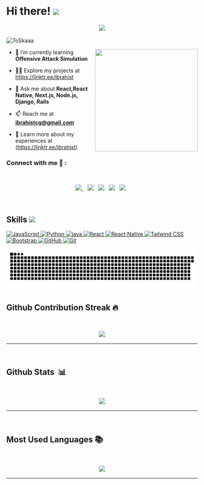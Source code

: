 <h1> Hi there! <img src = "https://raw.githubusercontent.com/Ibrahist/Ibrahist/master/wave.gif" width = 40px> </h1>
<p align='center'>
<img src="https://readme-typing-svg.herokuapp.com?color=%2336BCF7&size=25&center=true&vCenter=true&width=433&height=75&lines=I'm+Ibrahist;Computerist;Software+Engineer;Malware+Developer;Multimedia+Designer;%40Ibrahist">
</p>
	<img src="https://komarev.com/ghpvc/?username=Ibrahist&label=Profile%20views&color=0047AB&style=plastic?" alt="7oSkaaa" height=25px, width=160px/> 

<img align="right" src="https://media.giphy.com/media/QvpqTCiEcwtvx6wwJK/giphy.gif" width="270" height="270" frameBorder="0" class="giphy-embed" allowFullScreen></img>


- 🌱 I’m currently learning **Offensive Attack Simulation**

- 👨‍💻 Explore my projects at https://linktr.ee/ibrahist

- 💬 Ask me about **React,React Native, Next.js, Node.js, Django, Rails**

- 📫 Reach me at **ibrahistcg@gmail.com**

- 📄 Learn more about my experiences at (https://linktr.ee/ibrahist)


### Connect with me 🔗 :
<br>
<p align='center'>
<a href="mailto:ibrahistcg@gmail.com" target="_blank">
<img src="https://img.shields.io/badge/Gmail-D14836?style=for-the-badge&logo=gmail&logoColor=white">
</a>&nbsp;&nbsp;

<a href="https://www.x.com/ibrahist" target="_blank">
<img src="https://img.shields.io/badge/ibrahist-%23E4405F.svg?style=for-the-badge&logo=x&logoColor=white"></a>&nbsp;&nbsp;

<a href="https://https://stackoverflow.com/users/11570088/ibrahist" target="_blank">
<img src="https://img.shields.io/badge/ibrahist-%23E4405F.svg?style=for-the-badge&logo=stackoverflow&logoColor=white"></a>&nbsp;&nbsp;



<a href="https://www.linktree.com/ibrahist" target="_blank">
<img src="https://img.shields.io/badge/ibrahist-%23E4405F.svg?style=for-the-badge&logo=linktree&logoColor=white"></a>&nbsp;&nbsp;
 
<a href="https://https://www.linkedin.com/in/ibrahim-mzava/" target="_blank">
<img src="https://img.shields.io/badge/Linkedin-%230077B5.svg?style=for-the-badge&logo=Linkedin&logoColor=white"></a>&nbsp;&nbsp;
</p>
<br>

## Skills <img src="https://media2.giphy.com/media/QssGEmpkyEOhBCb7e1/giphy.gif?cid=ecf05e47a0n3gi1bfqntqmob8g9aid1oyj2wr3ds3mg700bl&rid=giphy.gif" width=32px>

<!-- Programming Languages -->

<a href="https://developer.mozilla.org/en-US/docs/Web/JavaScript" target="_blank">
  <img alt="JavaScript" src="https://img.shields.io/badge/JavaScript-F7DF1E?style=for-the-badge&logo=javascript&logoColor=black">
</a>
<a href="https://www.python.org/" target="_blank">
  <img alt="Python" src="https://img.shields.io/badge/Python-3776AB?style=for-the-badge&logo=python&logoColor=white">
</a>

<!--<a href="https://www.cplusplus.com/" target="_blank"> -->
<!--   <img alt="C++" src="https://img.shields.io/badge/C++-00599C?style=for-the-badge&logo=c%2B%2B&logoColor=white"> -->
<!-- </a> -->
<a href="https://www.java.com/" target="_blank">
  <img alt="java" src="https://img.shields.io/badge/java-00599C?style=for-the-badge&logo=Java%2B%2B&logoColor=white">
</a>

<!-- Web Development -->

<a href="https://reactjs.org/" target="_blank">
  <img alt="React" src="https://img.shields.io/badge/React-61DAFB?style=for-the-badge&logo=react&logoColor=black">
</a>

<!-- Mobile Development -->
<a href="https://reactnative.dev/" target="_blank">
  <img alt="React Native" src="https://img.shields.io/badge/React_Native-61DAFB?style=for-the-badge&logo=react&logoColor=black">
</a>

<!-- Frontend Frameworks/Libraries -->
<a href="https://tailwindcss.com/" target="_blank">
  <img alt="Tailwind CSS" src="https://img.shields.io/badge/Tailwind_CSS-38B2AC?style=for-the-badge&logo=tailwind-css&logoColor=white">
</a>


<a href="https://getbootstrap.com/" target="_blank">
  <img alt="Bootstrap" src="https://img.shields.io/badge/Bootstrap-563D7C?style=for-the-badge&logo=bootstrap&logoColor=white">
</a>

<!-- Version Control and Collaboration -->
<a href="https://github.com/" target="_blank">
  <img alt="GitHub" src="https://img.shields.io/badge/GitHub-181717?style=for-the-badge&logo=github&logoColor=white">
</a>

<a href="https://git-scm.com/" target="_blank">
  <img alt="Git" src="https://img.shields.io/badge/Git-F05032?style=for-the-badge&logo=git&logoColor=white">
</a>

<!-- Design Tools -->

<!-- Tools and Platforms -->

![snake gif](https://github.com/TekyaygilFethi/TekyaygilFethi/blob/output/github-contribution-grid-snake.svg)



## Github Contribution Streak 🔥 
<br>
<p align='center'><img src="https://github-readme-streak-stats.herokuapp.com?user=ibrahist&theme=black-ice&hide_border=true&date_format=M%20j%5B%2C%20Y%5D"></p>

<hr><br>

## Github Stats &nbsp;📊
<br>
<p align='center'>
<img src="https://github-readme-stats.vercel.app/api?username=ibrahist&show_icons=true&theme=github_dark">
</p>
<hr>
<br>

## Most Used Languages 📚
<br>
<p align='center'>
<img src="https://github-readme-stats.anuraghazra1.vercel.app/api/top-langs/?username=Ibrahist&theme=dark&hide_border=true&no-bg=true&no-frame=true&langs_count=10">
</p>

<hr>
<br>
